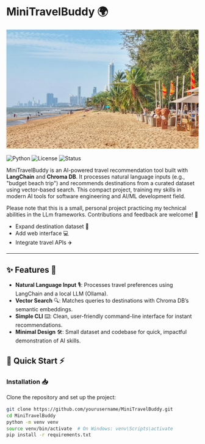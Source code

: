 # MiniTravelBuddy 🌍

<img src="beach.jpg" width="600" alt="Climber scaling a steep cliff">

![Python](https://img.shields.io/badge/Python-3.x-blue.svg)
![License](https://img.shields.io/badge/License-MIT-green.svg)
![Status](https://img.shields.io/badge/Status-Completed-success.svg)

MiniTravelBuddy is an AI-powered travel recommendation tool built with **LangChain** and **Chroma DB**. It processes natural language inputs (e.g., "budget beach trip") and recommends destinations from a curated dataset using vector-based search. This compact project, training my skills in modern AI tools for software engineering and AI/ML development field.


Please note that this is a small, personal project practicing my technical abilities in the LLm frameworks. Contributions and feedback are welcome! 🚀
- Expand destination dataset 🌴
- Add web interface 💻
- Integrate travel APIs ✈️

---

## ✨ Features 🌟

- **Natural Language Input** 🎙️: Processes travel preferences using LangChain and a local LLM (Ollama).
- **Vector Search** 🔍: Matches queries to destinations with Chroma DB’s semantic embeddings.
- **Simple CLI** ⌨️: Clean, user-friendly command-line interface for instant recommendations.
- **Minimal Design** 🛠️: Small dataset and codebase for quick, impactful demonstration of AI skills.

## 🚀 Quick Start ⚡

### Installation 📥
Clone the repository and set up the project:
```bash
git clone https://github.com/yourusername/MiniTravelBuddy.git
cd MiniTravelBuddy
python -m venv venv
source venv/bin/activate  # On Windows: venv\Scripts\activate
pip install -r requirements.txt
